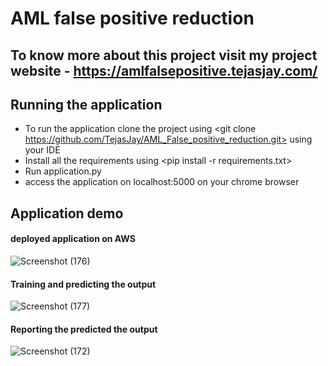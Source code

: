 # AML false positive reduction

## To know more about this project visit my project website - https://amlfalsepositive.tejasjay.com/

## Running the application
- To run the application clone the project using <git clone https://github.com/TejasJay/AML_False_positive_reduction.git> using your IDE
- Install all the requirements using <pip install -r requirements.txt>
- Run application.py
- access the application on localhost:5000 on your chrome browser

## Application demo
#### deployed application on AWS
![Screenshot (176)](https://user-images.githubusercontent.com/79327536/142997857-65d9000a-6957-4f03-9507-2754be23e727.png)

#### Training and predicting the output
![Screenshot (177)](https://user-images.githubusercontent.com/79327536/142997988-d00aa7a1-3dca-4e05-a0aa-fe55c975482a.png)

#### Reporting the predicted the output
![Screenshot (172)](https://user-images.githubusercontent.com/79327536/142998051-d67de4cd-b71e-4073-a4a7-13e38fb4b44c.png)
